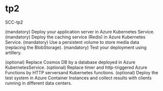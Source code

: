 # tp2
 SCC-tp2
 
(mandatory) Deploy your application server in Azure Kubernetes Service.
(mandatory) Deploy the caching service (Redis) in Azure Kubernetes Service.
(mandatory) Use a persistent volume to store media data (replacing the BlobStorage).
(mandatory) Test your deployment using artillery.


(optional) Replace Cosmos DB by a database deployed in Azure KubernetesService.
(optional) Replace timer and http-triggered Azure Functions by HTTP serversand Kubernetes functions.
(optional) Deploy the test system in Azure Container Instances and collect results with clients running in different data centers.
